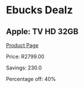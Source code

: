 
# Ebucks Dealz
## Apple: TV HD 32GB
[Product Page](https://www.ebucks.com/web/shop/productSelected.do?prodId=689997660&catId=365589006)

Price: R2799.00

Savings: 230.0

Percentage off: 40%
	